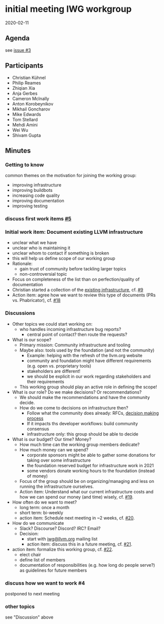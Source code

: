 # initial meeting IWG workgroup

2020-02-11

## Agenda

see [issue #3](https://github.com/ChristianKuehnel/iwg-workspace/issues/3#issue-785813999)

## Participants

* Christian Kühnel
* Philip Reames
* Zhiqian Xia
* Anja Gerbes
* Cameron McInally
* Anton Korobeynikov
* Mikhail Goncharov
* Mike Edwards
* Tom Stellard
* Mehdi Amini
* Wei Wu
* Shivam Gupta

## Minutes

### Getting to know

common themes on the motivation for joining the working group:

* improving infrastructure
* improving buildbots
* increasing code quality
* improving documentation
* improving testing

### discuss first work items [#5](https://github.com/ChristianKuehnel/iwg-workspace/issues/5)

### Initial work item: Document existing LLVM infrastructure
  
* unclear what we have
* unclear who is maintaining it
* unclear whom to contact if something is broken
* this will help us define scope of our working group
* Rationale:
  * gain trust of community before tackling larger topics
  * non-controversial topic
* Focus on completeness of the list than on perfection/quality of documentation
* Christian started a collection of the
  [existing infrastructure](infrastructure_survey.md),
  cf. [#9](https://github.com/ChristianKuehnel/iwg-workspace/issues/9)
* Action item: agree how we want to review this type of documents (PRs vs.
  Phabricator), cf.
  [#18](https://github.com/ChristianKuehnel/iwg-workspace/issues/18)

### Discussions

* Other topics we could start working on:
  * who handles incoming infrastructure bug reports?
    * central point of contact? then route the requests?
* What is our scope?
  * Primary mission: Community infrastructure and tooling
  * Maybe also: tools used by the foundation (and not the community)
    * Example: helping with the refresh of the llvm.org website
    * community and foundation might have different requirements (e.g. open vs.
      proprietary tools)
    * stakeholders are different!
    * we should be explicit in our work regarding stakeholders and their
      requirements
  * This working group should play an active role in defining the scope!
* What is our role? Do we make decisions? Or recommendations?
  * We should make the recommendations and have the community decide.
  * How do we come to decisions on infrastructure then?
    * Follow what the community does already: RFCs,
      [decision making process](https://github.com/llvm/llvm-www/blob/main/proposals/LP0001-LLVMDecisionMaking.md)
    * If it impacts ths developer workflows: build community consensus
    * infrastructure only: this group should be able to decide
* What is our budget? Our time? Money?
  * How much time can the working group members dedicate?
  * How much money can we spend?
    * corporate sponsors might be able to gather some donations for taking over
      some infrastructure
    * the foundation reserved budget for infrastructure work in 2021
    * some vendors donate working hours to the foundation (instead of money)
  * Focus of the group should be on organizing/managing and less on running
    the infrastructure ourselves.
  * Action item: Understand what our current infrastructure costs and how
    we can spend our money (and time) wisely, cf.
    [#19](https://github.com/ChristianKuehnel/iwg-workspace/issues/19).
* How often do we want to meet?
  * long term: once a month
  * short term: bi-weekly
  * action item: Schedule next meeting in ~2 weeks, cf.
    [#20](https://github.com/ChristianKuehnel/iwg-workspace/issues/20).
* How do we communicate
  * Slack? Discourse? Discord? IRC? Email?
  * Decision:
    * start with iwg@llvm.org mailing list
    * action item: discuss this in a future meeting, cf.
    [#21](https://github.com/ChristianKuehnel/iwg-workspace/issues/21).
* action item: formalize this working group, cf.
    [#22](https://github.com/ChristianKuehnel/iwg-workspace/issues/22).
  * elect chair
  * define list of members
  * documentation of responsibilities (e.g. how long do people serve?) as
    guidelines for future members

### discuss how we want to work #4

postponed to next meeting

### other topics

see "Discussion" above
